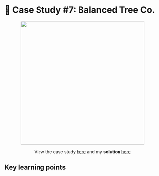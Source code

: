 # 🍕 Case Study #7: Balanced Tree Co.
<p align="center">
<img width="400px"  src="https://8weeksqlchallenge.com/images/case-study-designs/7.png" />
</p>

<p align="center">
View the case study <a href="https://8weeksqlchallenge.com/case-study-7/">here</a> and my <b>solution</b> <a href="https://github.com/nguyennhatquan/8-Week-SQL-Challenge/blob/main/Case%20Study%20%235%20-%20Data%20Mart/Answers.md">here</a>
</p>

## **Key learning points**